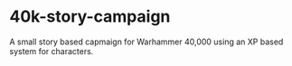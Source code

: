 # 40k-story-campaign
A small story based capmaign for Warhammer 40,000 using an XP based system for characters.
